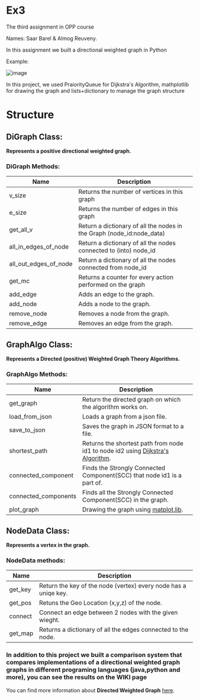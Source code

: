 # Ex3
The third assignment in OPP course

Names: Saar Barel & Almog Reuveny.

In this assignment we built a directional weighted graph in Python

Example:

![image](https://user-images.githubusercontent.com/63556870/104121082-68703e00-5344-11eb-9a0f-8ddaf7daf322.png)


In this project, we used PraiorityQueue for Dijkstra's Algorithm, mathplotlib for drawing the graph and lists+dictionary to manage the graph structure

# Structure

## DiGraph Class:

**Represents a positive directional weighted graph.** 

### DiGraph Methods:
|Name  | Description |
|--|--|
| v_size |Returns the number of vertices in this graph |
| e_size|Returns the number of edges in this graph |
| get_all_v|Return a dictionary of all the nodes in the Graph (node_id:node_data)
| all_in_edges_of_node|Return a dictionary of all the nodes connected to (into) node_id |
| all_out_edges_of_node |Return a dictionary of all the nodes connected from node_id |
| get_mc| Returns a counter for every action performed on the graph
| add_edge|Adds an edge to the graph.  |
| add_node|Adds a node to the graph. |
| remove_node|Removes a node from the graph. |
| remove_edge|Removes an edge from the graph. |


## GraphAlgo Class:

**Represents a Directed (positive) Weighted Graph Theory Algorithms.** 

### GraphAlgo Methods:

|Name  | Description |
|--|--|
| get_graph|Return the directed graph on which the algorithm works on. |
| load_from_json|Loads a graph from a json file. |
| save_to_json|Saves the graph in JSON format to a file.|
| shortest_path|Returns the shortest path from node id1 to node id2 using [Dijkstra's Algorithm](https://en.wikipedia.org/wiki/Dijkstra%27s_algorithm). |
| connected_component|Finds the Strongly Connected Component(SCC) that node id1 is a part of. |
| connected_components|Finds all the Strongly Connected Component(SCC) in the graph.  |
| plot_graph|Drawing the graph using [matplot.lib](https://matplotlib.org/). |


## NodeData Class:

**Represents a vertex in the graph.** 

### NodeData methods:

|Name  | Description |
|--|--|
| get_key|Return the key of the node (vertex) every node has a uniqe key. |
| get_pos|Retuns the Geo Location (x,y,z) of the node.|
| connect|Connect an edge between 2 nodes with the given wieght. |
| get_map|Returns a dictionary of all the edges connected to the node.   |

### In addition to this project we built a comparison system that compares implementations of a directional weighted graph graphs in different programing languages (java,python and more), you can see the results on the WIKI page


You can find more information about **Directed Weighted Graph** [here](https://en.wikipedia.org/wiki/Directed_graph).






